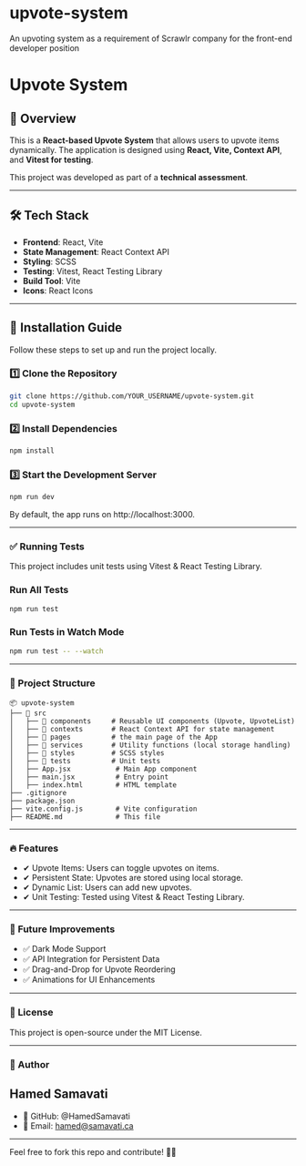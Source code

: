 # upvote-system
An upvoting system as a requirement of Scrawlr company for the front-end developer position
# Upvote System

## 📌 Overview
This is a **React-based Upvote System** that allows users to upvote items dynamically. The application is designed using **React, Vite, Context API**, and **Vitest for testing**.

This project was developed as part of a **technical assessment**.

---

## 🛠 Tech Stack
- **Frontend**: React, Vite
- **State Management**: React Context API
- **Styling**: SCSS
- **Testing**: Vitest, React Testing Library
- **Build Tool**: Vite
- **Icons**: React Icons

---

## 🚀 Installation Guide
Follow these steps to set up and run the project locally.

### **1️⃣ Clone the Repository**
```sh
git clone https://github.com/YOUR_USERNAME/upvote-system.git
cd upvote-system
```

### **2️⃣ Install Dependencies**
```sh
npm install
```
### **3️⃣ Start the Development Server**
```sh
npm run dev
```
By default, the app runs on http://localhost:3000.

---

### **✅ Running Tests**
This project includes unit tests using Vitest & React Testing Library.

### Run All Tests
```sh
npm run test
```
### Run Tests in Watch Mode
```sh
npm run test -- --watch
```

---

### **📂 Project Structure**
```
📦 upvote-system
├── 📂 src
│   ├── 📂 components     # Reusable UI components (Upvote, UpvoteList)
│   ├── 📂 contexts       # React Context API for state management
│   ├── 📂 pages          # the main page of the App
│   ├── 📂 services       # Utility functions (local storage handling)
│   ├── 📂 styles         # SCSS styles
│   ├── 📂 tests          # Unit tests
│   ├── App.jsx           # Main App component
│   ├── main.jsx          # Entry point
│   ├── index.html        # HTML template
├── .gitignore
├── package.json
├── vite.config.js        # Vite configuration
├── README.md             # This file
```

---

### 🔥 Features
- ✔ Upvote Items: Users can toggle upvotes on items.
- ✔ Persistent State: Upvotes are stored using local storage.
- ✔ Dynamic List: Users can add new upvotes.
- ✔ Unit Testing: Tested using Vitest & React Testing Library.

---

### 🔄 Future Improvements
- ✅ Dark Mode Support
- ✅ API Integration for Persistent Data
- ✅ Drag-and-Drop for Upvote Reordering
- ✅ Animations for UI Enhancements

---

### 📜 License
This project is open-source under the MIT License.

---

### 📌 Author
## Hamed Samavati
- 💼 GitHub: @HamedSamavati
- 📧 Email: hamed@samavati.ca

---

Feel free to fork this repo and contribute! 🚀✨





